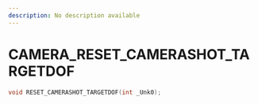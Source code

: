 ```yaml
---
description: No description available 
---
```


# CAMERA\_RESET_CAMERASHOT_TARGETDOF

```cpp
void RESET_CAMERASHOT_TARGETDOF(int _Unk0);
```